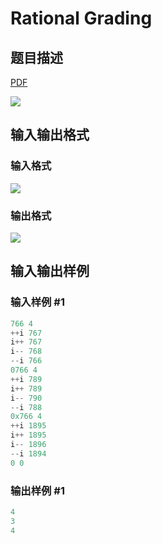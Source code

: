 # Rational Grading

## 题目描述

[problemUrl]: https://uva.onlinejudge.org/index.php?option=com_onlinejudge&Itemid=8&category=871&page=show_problem&problem=5073

[PDF](https://uva.onlinejudge.org/external/131/p13151.pdf)

![](https://cdn.luogu.com.cn/upload/vjudge_pic/UVA13151/872093f2ff6414c6f49cf2059334ac0eaeb7833f.png)

## 输入输出格式

### 输入格式

![](https://cdn.luogu.com.cn/upload/vjudge_pic/UVA13151/6ebef24dc4f1b0d197901c19ace92af393545b83.png)

### 输出格式

![](https://cdn.luogu.com.cn/upload/vjudge_pic/UVA13151/e951be98cca59cac0d4eaec58126b72b9c18b25e.png)

## 输入输出样例

### 输入样例 #1

```cpp
766 4
++i 767
i++ 767
i-- 768
--i 766
0766 4
++i 789
i++ 789
i-- 790
--i 788
0x766 4
++i 1895
i++ 1895
i-- 1896
--i 1894
0 0
```


### 输出样例 #1

```cpp
4
3
4
```



